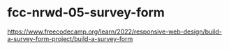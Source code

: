 # fcc-nrwd-05-survey-form

https://www.freecodecamp.org/learn/2022/responsive-web-design/build-a-survey-form-project/build-a-survey-form